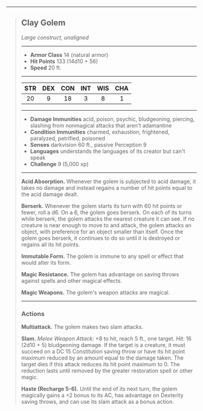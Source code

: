 ***
> ## Clay Golem
> *Large construct, unaligned*
> 
> ***
> 
> - **Armor Class** 14 (natural armor)
> - **Hit Points** 133 (14d10 + 56)
> - **Speed** 20 ft.
> 
> ***
> 
> |STR|DEX|CON|INT|WIS|CHA|
> |:---:|:---:|:---:|:---:|:---:|:---:|
> |20|9|18|3|8|1|
> 
> ***
> 
> - **Damage Immunities** acid, poison, psychic, bludgeoning, piercing, slashing from nonmagical attacks that aren't adamantine
> - **Condition Immunities** charmed, exhaustion, frightened, paralyzed, petrified, poisoned
> - **Senses** darkvision 60 ft., passive Perception 9
> - **Languages** understands the languages of its creator but can't speak
> - **Challenge** 9 (5,000 xp)
> 
> ***
> 
> **Acid Absorption.** Whenever the golem is subjected to acid damage, it takes no damage and instead regains a number of hit points equal to the acid damage dealt.
> 
> **Berserk.** Whenever the golem starts its turn with 60 hit points or fewer, roll a d6. On a 6, the golem goes berserk. On each of its turns while berserk, the golem attacks the nearest creature it can see. If no creature is near enough to move to and attack, the golem attacks an object, with preference for an object smaller than itself. Once the golem goes berserk, it continues to do so until it is destroyed or regains all its hit points.
> 
> **Immutable Form.** The golem is immune to any spell or effect that would alter its form.
> 
> **Magic Resistance.** The golem has advantage on saving throws against spells and other magical effects.
> 
> **Magic Weapons.** The golem's weapon attacks are magical.
> 
> ***
> 
> ### Actions
> **Multiattack.** The golem makes two slam attacks.
> 
> **Slam.** *Melee Weapon Attack:* +8 to hit, reach 5 ft., one target. *Hit:* 16 (2d10 + 5) bludgeoning damage. If the target is a creature, it must succeed on a DC 15 Constitution saving throw or have its hit point maximum reduced by an amount equal to the damage taken. The target dies if this attack reduces its hit point maximum to 0. The reduction lasts until removed by the  greater restoration spell or other magic.
> 
> **Haste (Recharge 5-6).** Until the end of its next turn, the golem magically gains a +2 bonus to its AC, has advantage on Dexterity saving throws, and can use its slam attack as a bonus action.
